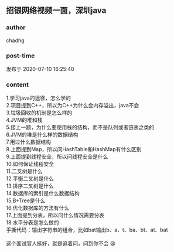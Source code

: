 ## 招银网络视频一面，深圳java
### author 
chadhg
### post-time 

发布于  2020-07-10 16:25:40
### content 
<div class="post-topic-des nc-post-content">
 <div>
  1.学习java的途径，怎么学的
 </div>
 <div>
  2.项目提到C++，所以为C++为什么会内存溢出，java不会
 </div>
 <div>
  3.垃圾回收的机制是怎么样的
 </div>
 <div>
  4.JVM的堆和栈
 </div>
 <div>
  5.接上一题，为什么要使用栈的结构，而不是队列或者链表之类的
 </div>
 <div>
  6.JVM的堆是什么样的数据结构
 </div>
 <div>
  7.用过什么数据结构
 </div>
 <div>
  8.上面提到Map，所以问HashTable和HashMap有什么区别
 </div>
 <div>
  9.上面提到线程安全，所以问线程安全是什么
 </div>
 <div>
  10.如何保证线程安全
  <span>
  </span>
 </div>
 <div>
  11.二叉树是什么
 </div>
 <div>
  12.平衡二叉树是什么
 </div>
 <div>
  13.排序二叉树是什么
  <span>
  </span>
 </div>
 <div>
  14.数据库的索引是什么数据结构
 </div>
 <div>
  15.B+Tree是什么
 </div>
 <div>
  16.优化数据库的方法有什么
 </div>
 <div>
  17.上面提到分表，所以问什么情况需要分表
 </div>
 <div>
  18.水平分表是怎么做的
 </div>
 <div>
  手撕代码：输出字符串的组合，比如bat输出b、a、t、ba、bt、at、bat
 </div>
 <div>
  <br/>
 </div>
 <div>
  这个面试官人挺好，就是追着问，问到你不会
  <span>
   😫
  </span>
  <span>
  </span>
 </div>
 <div>
  <span>
   <br/>
  </span>
 </div>
</div>
